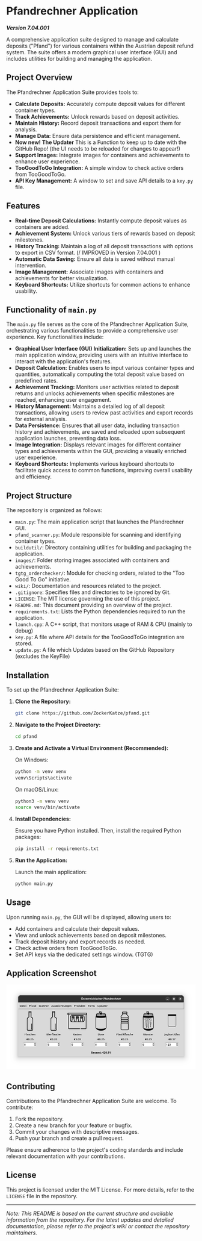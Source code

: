 # Pfandrechner Application

_**Version 7.04.001**_ 

A comprehensive application suite designed to manage and calculate deposits ("Pfand") for various containers within the Austrian deposit refund system. The suite offers a modern graphical user interface (GUI) and includes utilities for building and managing the application.

## Project Overview

The Pfandrechner Application Suite provides tools to:

- **Calculate Deposits:** Accurately compute deposit values for different container types.
- **Track Achievements:** Unlock rewards based on deposit activities.
- **Maintain History:** Record deposit transactions and export them for analysis.
- **Manage Data:** Ensure data persistence and efficient management.
- **Now new! The Updater** This is a Function to keep up to date with the GitHub Repo! (the UI needs to be reloaded for changes to appear!)
- **Support Images:** Integrate images for containers and achievements to enhance user experience.
- **TooGoodToGo Integration:** A simple window to check active orders from TooGoodToGo.
- **API Key Management:** A window to set and save API details to a `key.py` file.

## Features

- **Real-time Deposit Calculations:** Instantly compute deposit values as containers are added.
- **Achievement System:** Unlock various tiers of rewards based on deposit milestones.
- **History Tracking:** Maintain a log of all deposit transactions with options to export in CSV format. (/ IMPROVED in Version 7.04.001 \)
- **Automatic Data Saving:** Ensure all data is saved without manual intervention.
- **Image Management:** Associate images with containers and achievements for better visualization.
- **Keyboard Shortcuts:** Utilize shortcuts for common actions to enhance usability.

## Functionality of `main.py`

The `main.py` file serves as the core of the Pfandrechner Application Suite, orchestrating various functionalities to provide a comprehensive user experience. Key functionalities include:

- **Graphical User Interface (GUI) Initialization:** Sets up and launches the main application window, providing users with an intuitive interface to interact with the application's features.
- **Deposit Calculation:** Enables users to input various container types and quantities, automatically computing the total deposit value based on predefined rates.
- **Achievement Tracking:** Monitors user activities related to deposit returns and unlocks achievements when specific milestones are reached, enhancing user engagement.
- **History Management:** Maintains a detailed log of all deposit transactions, allowing users to review past activities and export records for external analysis.
- **Data Persistence:** Ensures that all user data, including transaction history and achievements, are saved and reloaded upon subsequent application launches, preventing data loss.
- **Image Integration:** Displays relevant images for different container types and achievements within the GUI, providing a visually enriched user experience.
- **Keyboard Shortcuts:** Implements various keyboard shortcuts to facilitate quick access to common functions, improving overall usability and efficiency.

## Project Structure

The repository is organized as follows:

- `main.py`: The main application script that launches the Pfandrechner GUI.
- `pfand_scanner.py`: Module responsible for scanning and identifying container types.
- `buildutil/`: Directory containing utilities for building and packaging the application.
- `images/`: Folder storing images associated with containers and achievements.
- `tgtg_orderchecker/`: Module for checking orders, related to the "Too Good To Go" initiative.
- `wiki/`: Documentation and resources related to the project.
- `.gitignore`: Specifies files and directories to be ignored by Git.
- `LICENSE`: The MIT license governing the use of this project.
- `README.md`: This document providing an overview of the project.
- `requirements.txt`: Lists the Python dependencies required to run the application.
- `launch.cpp`: A C++ script, that monitors usage of RAM & CPU (mainly to debug)
- `key.py`: A file where API details for the TooGoodToGo integration are stored.
- `update.py`: A file which Updates based on the GitHub Repository (excludes the KeyFile)

## Installation

To set up the Pfandrechner Application Suite:

1. **Clone the Repository:**

   ```bash
   git clone https://github.com/ZockerKatze/pfand.git
   ```

2. **Navigate to the Project Directory:**

   ```bash
   cd pfand
   ```

3. **Create and Activate a Virtual Environment (Recommended):**

   On Windows:
   ```bash
   python -m venv venv
   venv\Scripts\activate
   ```
   On macOS/Linux:
   ```bash
   python3 -m venv venv
   source venv/bin/activate
   ```

4. **Install Dependencies:**

   Ensure you have Python installed. Then, install the required Python packages:

   ```bash
   pip install -r requirements.txt
   ```

5. **Run the Application:**

   Launch the main application:

   ```bash
   python main.py
   ```

## Usage

Upon running `main.py`, the GUI will be displayed, allowing users to:

- Add containers and calculate their deposit values.
- View and unlock achievements based on deposit milestones.
- Track deposit history and export records as needed.
- Check active orders from TooGoodToGo.
- Set API keys via the dedicated settings window. (TGTG)

## Application Screenshot

![Pfandrechner GUI](./iex.png)

## Contributing

Contributions to the Pfandrechner Application Suite are welcome. To contribute:

1. Fork the repository.
2. Create a new branch for your feature or bugfix.
3. Commit your changes with descriptive messages.
4. Push your branch and create a pull request.

Please ensure adherence to the project's coding standards and include relevant documentation with your contributions.

## License

This project is licensed under the MIT License. For more details, refer to the `LICENSE` file in the repository.

---

*Note: This README is based on the current structure and available information from the repository. For the latest updates and detailed documentation, please refer to the project's wiki or contact the repository maintainers.*

